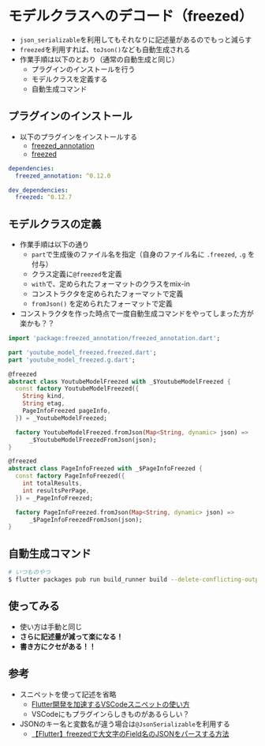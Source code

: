 # モデルクラスへのデコード（freezed）

- `json_serializable`を利用してもそれなりに記述量があるのでもっと減らす
- `freezed`を利用すれば、`toJson()`なども自動生成される
- 作業手順は以下のとおり（通常の自動生成と同じ）
    - プラグインのインストールを行う
    - モデルクラスを定義する
    - 自動生成コマンド

## プラグインのインストール

- 以下のプラグインをインストールする
    - [freezed_annotation](https://pub.dev/packages/freezed_annotation)
    - [freezed](https://pub.dev/packages/freezed)

```yaml
dependencies:
  freezed_annotation: ^0.12.0

dev_dependencies:
  freezed: ^0.12.7
```

## モデルクラスの定義

- 作業手順は以下の通り
    - `part`で生成後のファイル名を指定（自身のファイル名に `.freezed`, `.g` を付与）
    - クラス定義に`@freezed`を定義
    - `with`で、定められたフォーマットのクラスをmix-in
    - コンストラクタを定められたフォーマットで定義
    - `fromJson()` を定められたフォーマットで定義
- コンストラクタを作った時点で一度自動生成コマンドをやってしまった方が楽かも？？

```dart
import 'package:freezed_annotation/freezed_annotation.dart';

part 'youtube_model_freezed.freezed.dart';
part 'youtube_model_freezed.g.dart';

@freezed
abstract class YoutubeModelFreezed with _$YoutubeModelFreezed {
  const factory YoutubeModelFreezed({
    String kind,
    String etag,
    PageInfoFreezed pageInfo,
  }) = _YoutubeModelFreezed;

  factory YoutubeModelFreezed.fromJson(Map<String, dynamic> json) =>
      _$YoutubeModelFreezedFromJson(json);
}

@freezed
abstract class PageInfoFreezed with _$PageInfoFreezed {
  const factory PageInfoFreezed({
    int totalResults,
    int resultsPerPage,
  }) = _PageInfoFreezed;

  factory PageInfoFreezed.fromJson(Map<String, dynamic> json) =>
      _$PageInfoFreezedFromJson(json);
}
```

## 自動生成コマンド

```bash
# いつものやつ
$ flutter packages pub run build_runner build --delete-conflicting-outputs
```

## 使ってみる

- 使い方は手動と同じ
- **さらに記述量が減って楽になる！**
- **書き方にクセがある！！**

## 参考

- スニペットを使って記述を省略
  - [Flutter開発を加速するVSCodeスニペットの使い方](https://zenn.dev/k9i/articles/70798511bac2b9)
  - VSCodeにもプラグインらしきものがあるらしい？
- JSONのキー名と変数名が違う場合は`@JsonSerializable`を利用する
  - [【Flutter】freezedで大文字のField名のJSONをパースする方法](https://note.com/minato_i/n/n6fc0410d96e3)
